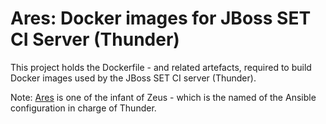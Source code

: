 Ares: Docker images for JBoss SET CI Server (Thunder)
====

This project holds the Dockerfile - and related artefacts, required to build Docker images used by the JBoss SET CI server (Thunder).


Note:
[Ares](https://en.wikipedia.org/wiki/Ares) is one of the infant of Zeus - which is the named of the
Ansible configuration in charge of Thunder.
